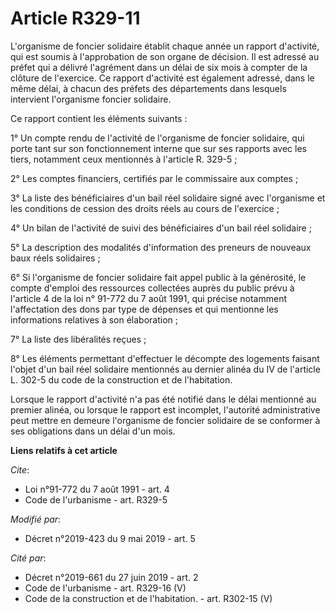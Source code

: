 # Article R329-11

L'organisme de foncier solidaire établit chaque année un rapport d'activité, qui est soumis à l'approbation de son organe de
décision. Il est adressé au préfet qui a délivré l'agrément dans un délai de six mois à compter de la clôture de l'exercice.
Ce rapport d'activité est également adressé, dans le même délai, à chacun des préfets des départements dans lesquels
intervient l'organisme foncier solidaire.

Ce rapport contient les éléments suivants :

1° Un compte rendu de l'activité de l'organisme de foncier solidaire, qui porte tant sur son fonctionnement interne que sur
ses rapports avec les tiers, notamment ceux mentionnés à l'article R. 329-5 ;

2° Les comptes financiers, certifiés par le commissaire aux comptes ;

3° La liste des bénéficiaires d'un bail réel solidaire signé avec l'organisme et les conditions de cession des droits réels
au cours de l'exercice ;

4° Un bilan de l'activité de suivi des bénéficiaires d'un bail réel solidaire ;

5° La description des modalités d'information des preneurs de nouveaux baux réels solidaires ;

6° Si l'organisme de foncier solidaire fait appel public à la générosité, le compte d'emploi des ressources collectées auprès
du public prévu à l'article 4 de la loi n° 91-772 du 7 août 1991, qui précise notamment l'affectation des dons par type de
dépenses et qui mentionne les informations relatives à son élaboration ;

7° La liste des libéralités reçues ;

8° Les éléments permettant d'effectuer le décompte des logements faisant l'objet d'un bail réel solidaire mentionnés au
dernier alinéa du IV de l'article L. 302-5 du code de la construction et de l'habitation.

Lorsque le rapport d'activité n'a pas été notifié dans le délai mentionné au premier alinéa, ou lorsque le rapport est
incomplet, l'autorité administrative peut mettre en demeure l'organisme de foncier solidaire de se conformer à ses
obligations dans un délai d'un mois.

**Liens relatifs à cet article**

_Cite_:

  - Loi n°91-772 du 7 août 1991 - art. 4
  - Code de l'urbanisme - art. R329-5

_Modifié par_:

  - Décret n°2019-423 du 9 mai 2019 - art. 5

_Cité par_:

  - Décret n°2019-661 du 27 juin 2019 - art. 2
  - Code de l'urbanisme - art. R329-16 (V)
  - Code de la construction et de l'habitation. - art. R302-15 (V)
